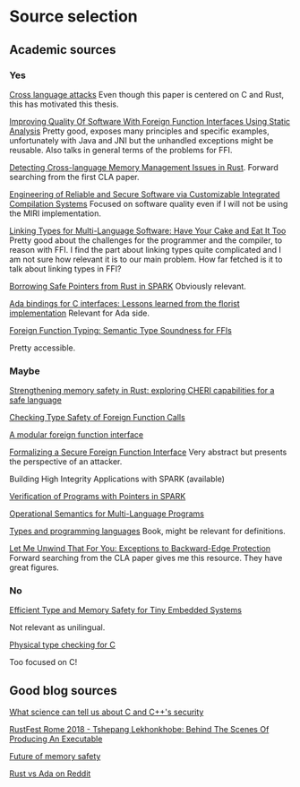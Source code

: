 # Source selection

## Academic sources
### Yes 

[Cross language attacks](https://www.ndss-symposium.org/wp-content/uploads/2022-78-paper.pdf)
Even though this paper is centered on C and Rust, this has motivated this thesis.

[Improving Quality Of Software With Foreign Function Interfaces Using Static Analysis](https://core.ac.uk/download/pdf/228638431.pdf)
Pretty good, exposes many principles and specific examples, unfortunately with Java and JNI but the unhandled exceptions might be reusable. Also talks in general terms of the problems for FFI.

[Detecting Cross-language Memory Management Issues in Rust](https://link-springer-com.focus.lib.kth.se/chapter/10.1007/978-3-031-17143-7_33). Forward searching from the first CLA paper.



[Engineering of Reliable and Secure Software via Customizable Integrated Compilation Systems](https://publikationen.bibliothek.kit.edu/1000134165)
Focused on software quality even if I will not be using the MIRI implementation.

[Linking Types for Multi-Language Software: Have Your Cake and Eat It Too](https://drops.dagstuhl.de/opus/volltexte/2017/7125)
Pretty good about the challenges for the programmer and the compiler, to reason with FFI.
I find the part about linking types quite complicated and I am not sure how relevant it is to our main problem. How far fetched is it to talk about linking types in FFI?

[Borrowing Safe Pointers from Rust in SPARK](https://arxiv.org/pdf/1805.05576.pdf)
Obviously relevant.

[Ada bindings for C interfaces: Lessons learned from the florist implementation](https://link-springer-com.focus.lib.kth.se/chapter/10.1007/3-540-63114-3_2)
Relevant for Ada side.


[Foreign Function Typing: Semantic Type Soundness for FFIs](https://wgt20.irif.fr/wgt20-final23-acmpaginated.pdf)

Pretty accessible.


### Maybe

[Strengthening memory safety in Rust: exploring CHERI capabilities for a safe language](https://nw0.github.io/cheri-rust.pdf)

[Checking Type Safety of Foreign Function Calls](https://dl-acm-org.focus.lib.kth.se/doi/pdf/10.1145/1377492.1377493)

[A modular foreign function interface](https://www.sciencedirect.com/science/article/pii/S0167642317300709)


[Formalizing a Secure Foreign Function Interface](https://link.springer.com/chapter/10.1007/978-3-319-22969-0_16)
Very abstract but presents the perspective of an attacker.

Building High Integrity Applications with SPARK
(available)

[Verification of Programs with Pointers in SPARK](https://link-springer-com.focus.lib.kth.se/chapter/10.1007/978-3-030-63406-3_4#Sec5)


[Operational Semantics for Multi-Language Programs](https://www.ics.uci.edu/~lopes/teaching/inf212W12/readings/mathews.pdf)


[Types and programming languages](https://ieeexplore-ieee-org.focus.lib.kth.se/book/6267321)
Book, might be relevant for definitions.

[Let Me Unwind That For You: Exceptions to Backward-Edge Protection](https://download.vusec.net/papers/chop_ndss23.pdf)
Forward searching from the CLA paper gives me this resource. They have great figures.

### No

[Efficient Type and Memory Safety for Tiny Embedded Systems](https://dl-acm-org.focus.lib.kth.se/doi/pdf/10.1145/1215995.1216001)

Not relevant as unilingual.

[Physical type checking for C](https://dl.acm.org/doi/pdf/10.1145/316158.316183)

Too focused on C!

## Good blog sources

[What science can tell us about C and C++'s security](https://alexgaynor.net/2020/may/27/science-on-memory-unsafety-and-security/)

[RustFest Rome 2018 - Tshepang Lekhonkhobe: Behind The Scenes Of Producing An Executable](https://www.youtube.com/watch?v=EZHnzTk8YaU)

[Future of memory safety](https://advocacy.consumerreports.org/wp-content/uploads/2023/01/Memory-Safety-Convening-Report.pdf)

[Rust vs Ada on Reddit](https://www.reddit.com/r/rust/comments/pm4k1f/rust_vs_ada_how_do_they_compare/)